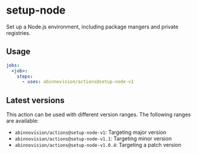 # setup-node

Set up a Node.js environment, including package mangers and private registries.

## Usage

[//]: # "x-release-please-start-major"

```yaml
jobs:
  <job>:
    steps:
      - uses: abinnovision/actions@setup-node-v1
```

[//]: # "x-release-please-end"

## Latest versions

This action can be used with different version ranges. The following ranges are available:

- `abinnovision/actions@setup-node-v1`: Targeting major version <!-- x-release-please-major -->
- `abinnovision/actions@setup-node-v1.1`: Targeting minor version <!-- x-release-please-minor -->
- `abinnovision/actions@setup-node-v1.0.4`: Targeting a patch version <!-- x-release-please-patch -->
